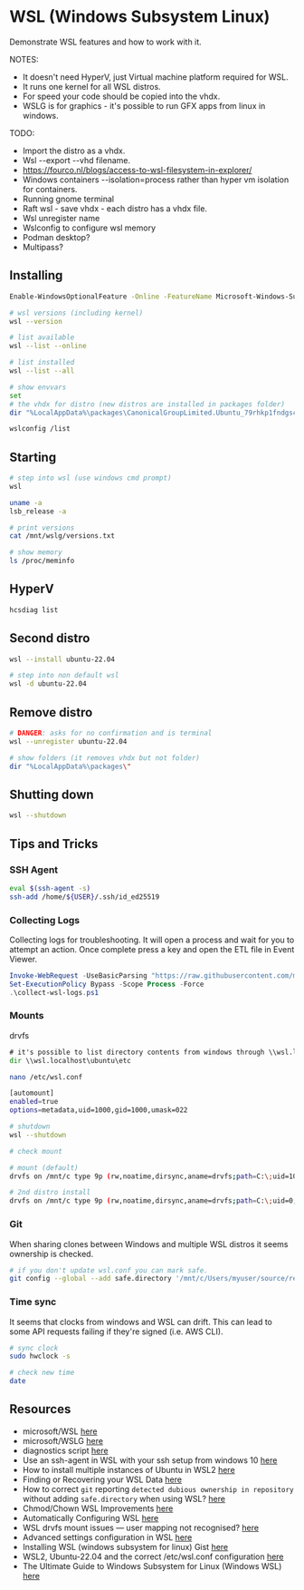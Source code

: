 # WSL (Windows Subsystem Linux)

Demonstrate WSL features and how to work with it.  

NOTES:

* It doesn't need HyperV, just Virtual machine platform required for WSL.  
* It runs one kernel for all WSL distros.  
* For speed your code should be copied into the vhdx.  
* WSLG is for graphics - it's possible to run GFX apps from linux in windows.  

TODO:

* Import the distro as a vhdx.  
* Wsl --export --vhd filename.  
* https://fourco.nl/blogs/access-to-wsl-filesystem-in-explorer/
* Windows containers --isolation=process rather than hyper vm isolation for containers.
* Running gnome terminal
* Raft wsl - save vhdx - each distro has a vhdx file.
* Wsl unregister name
* Wslconfig to configure wsl memory  
* Podman desktop?
* Multipass?

## Installing

```sh
Enable-WindowsOptionalFeature -Online -FeatureName Microsoft-Windows-Subsystem-Linux 

# wsl versions (including kernel)
wsl --version

# list available 
wsl --list --online

# list installed
wsl --list --all 

# show envvars 
set
# the vhdx for distro (new distros are installed in packages folder)
dir "%LocalAppData%\packages\CanonicalGroupLimited.Ubuntu_79rhkp1fndgsc\localstate"

wslconfig /list
```

## Starting

```sh
# step into wsl (use windows cmd prompt)
wsl

uname -a 
lsb_release -a 

# print versions
cat /mnt/wslg/versions.txt

# show memory
ls /proc/meminfo
```

## HyperV

```sh
hcsdiag list
```

## Second distro

```sh
wsl --install ubuntu-22.04

# step into non default wsl
wsl -d ubuntu-22.04
```

## Remove distro

```sh
# DANGER: asks for no confirmation and is terminal 
wsl --unregister ubuntu-22.04

# show folders (it removes vhdx but not folder)
dir "%LocalAppData%\packages\"
```

## Shutting down

```sh
wsl --shutdown
```

## Tips and Tricks

### SSH Agent

```sh
eval $(ssh-agent -s)
ssh-add /home/${USER}/.ssh/id_ed25519
```

### Collecting Logs

Collecting logs for troubleshooting. It will open a process and wait for you to attempt an action. Once complete press a key and open the ETL file in Event Viewer.  

```ps1
Invoke-WebRequest -UseBasicParsing "https://raw.githubusercontent.com/microsoft/WSL/master/diagnostics/collect-wsl-logs.ps1" -OutFile collect-wsl-logs.ps1
Set-ExecutionPolicy Bypass -Scope Process -Force
.\collect-wsl-logs.ps1
```

### Mounts

drvfs

```cmd
# it's possible to list directory contents from windows through \\wsl.localhost
dir \\wsl.localhost\ubuntu\etc
```

```sh
nano /etc/wsl.conf

[automount]
enabled=true
options=metadata,uid=1000,gid=1000,umask=022

# shutdown 
wsl --shutdown

# check mount

# mount (default)
drvfs on /mnt/c type 9p (rw,noatime,dirsync,aname=drvfs;path=C:\;uid=1000;gid=1000;symlinkroot=/mnt/,mmap,access=client,msize=262144,trans=virtio)

# 2nd distro install
drvfs on /mnt/c type 9p (rw,noatime,dirsync,aname=drvfs;path=C:\;uid=0;gid=0;symlinkroot=/mnt/,mmap,access=client,msize=262144,trans=virtio)
```

### Git

When sharing clones between Windows and multiple WSL distros it seems ownership is checked.  

```sh
# if you don't update wsl.conf you can mark safe.  
git config --global --add safe.directory '/mnt/c/Users/myuser/source/repos/myrepo'
```

### Time sync

It seems that clocks from windows and WSL can drift.  This can lead to some API requests failing if they're signed (i.e. AWS CLI).

```sh
# sync clock
sudo hwclock -s

# check new time
date
```

## Resources

* microsoft/WSL [here](https://github.com/microsoft/WSL)
* microsoft/WSLG [here](https://github.com/microsoft/wslg)
* diagnostics script [here](https://github.com/Microsoft/WSL/blob/master/diagnostics/collect-wsl-logs.ps1)
* Use an ssh-agent in WSL with your ssh setup from windows 10 [here](https://pscheit.medium.com/use-an-ssh-agent-in-wsl-with-your-ssh-setup-in-windows-10-41756755993e)
* How to install multiple instances of Ubuntu in WSL2 [here](https://cloudbytes.dev/snippets/how-to-install-multiple-instances-of-ubuntu-in-wsl2)
* Finding or Recovering your WSL Data [here](https://christopherkibble.com/posts/wsl-vhdx-recovery/)
* How to correct `git` reporting `detected dubious ownership in repository` without adding `safe.directory` when using WSL? [here](https://stackoverflow.com/questions/73485958/how-to-correct-git-reporting-detected-dubious-ownership-in-repository-withou)
* Chmod/Chown WSL Improvements [here](https://devblogs.microsoft.com/commandline/chmod-chown-wsl-improvements/)  
* Automatically Configuring WSL [here](https://devblogs.microsoft.com/commandline/automatically-configuring-wsl/)  
* WSL drvfs mount issues — user mapping not recognised? [here](https://superuser.com/questions/1439265/wsl-drvfs-mount-issues-user-mapping-not-recognised)
* Advanced settings configuration in WSL [here](https://learn.microsoft.com/en-us/windows/wsl/wsl-config#configure-per-distro-launch-settings-with-wslconf)
* Installing WSL (windows subsystem for linux) Gist [here](https://gist.github.com/ecarlson94/283102ffd2f2473d41e7c9965be8fdd4)
* WSL2, Ubuntu-22.04 and the correct /etc/wsl.conf configuration [here](https://basila.medium.com/wsl2-ubuntu-22-04-and-the-correct-etc-wsl-conf-configuration-d332af95d770)  
* The Ultimate Guide to Windows Subsystem for Linux (Windows WSL) [here](https://adamtheautomator.com/windows-subsystem-for-linux/)  
